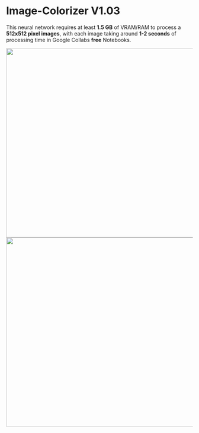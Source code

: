 # Image-Colorizer V1.03

This neural network requires at least **1.5 GB** of VRAM/RAM to process a **512x512 pixel images**, with each image taking around **1-2 seconds** of processing time in Google Collabs **free** Notebooks.


<p float="left">
  <img src="https://cdn.discordapp.com/attachments/997620797826945045/1039617766518431784/unknown.png" width="512" />
  <img src="https://cdn.discordapp.com/attachments/997620797826945045/1039617784797204520/unknown.png" width="512" /> 
</p>
